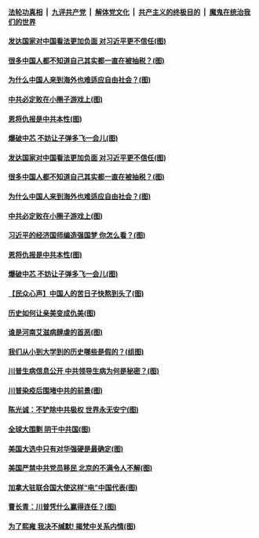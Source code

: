 ####  [法轮功真相](../../../../basic/blob/master/README.md?t=10101902) &nbsp;|&nbsp; [九评共产党](../../../../9ping.md/blob/master/README.md?t=10101902) &nbsp;|&nbsp; [解体党文化](../../../../jtdwh.md/blob/master/README.md?t=10101902)  &nbsp;|&nbsp; [共产主义的终极目的](../../../../gczydzjmd.md/blob/master/README.md?t=10101902) &nbsp;|&nbsp; [魔鬼在统治我们的世界](../../../../mgztzwmdsj.md/blob/master/README.md?t=10101902) 

#### [发达国家对中国看法更加负面 对习近平更不信任(图)](../pages/p4/948723.md?t=10101902) 

#### [很多中国人都不知道自己其实都一直在被抽税？(图)](../pages/p4/948710.md?t=10101902) 

#### [为什么中国人来到海外也难适应自由社会？(图)](../pages/p4/948716.md?t=10101902) 

#### [中共必定败在小圈子游戏上(图)](../pages/p4/948721.md?t=10101902) 

#### [恩将仇报是中共本性(图)](../pages/p4/948707.md?t=10101902) 

#### [爆破中芯 不妨让子弹多飞一会儿(图)](../pages/p4/948609.md?t=10101902) 

#### [发达国家对中国看法更加负面 对习近平更不信任(图)](../pages/p4/948723.md?t=10101902) 

#### [很多中国人都不知道自己其实都一直在被抽税？(图)](../pages/p4/948710.md?t=10101902) 

#### [为什么中国人来到海外也难适应自由社会？(图)](../pages/p4/948716.md?t=10101902) 

#### [中共必定败在小圈子游戏上(图)](../pages/p4/948721.md?t=10101902) 

#### [习近平的经济国师编造强国梦 你怎么看？(图)](../pages/p4/948715.md?t=10101902) 

#### [恩将仇报是中共本性(图)](../pages/p4/948707.md?t=10101902) 

#### [爆破中芯 不妨让子弹多飞一会儿(图)](../pages/p4/948609.md?t=10101902) 

#### [【民众心声】中国人的苦日子快熬到头了(图)](../pages/p4/948126.md?t=10101902) 

#### [历史如何让亲美变成仇美(图)](../pages/p4/948604.md?t=10101902) 

#### [谁是河南艾滋病肆虐的首恶(图)](../pages/p4/948593.md?t=10101902) 

#### [我们从小到大学到的历史哪些是假的？(组图)](../pages/p4/948616.md?t=10101902) 

#### [川普生病信息公开 中共领导生病为何是秘密？(图)](../pages/p4/948596.md?t=10101902) 

#### [川普染疫后围堵中共的前景(图)](../pages/p4/948590.md?t=10101902) 

#### [陈光诚：不铲除中共极权 世界永无安宁(图)](../pages/p4/948529.md?t=10101902) 

#### [全球大围剿 阴干中共国(图)](../pages/p4/948531.md?t=10101902) 

#### [美国大选中只有对华强硬是最确定(图)](../pages/p4/948528.md?t=10101902) 

#### [美国严禁中共党员移民 北京的不满令人不解(图)](../pages/p4/948527.md?t=10101902) 

#### [加拿大驻联合国大使这样“电”中国代表(图)](../pages/p4/948518.md?t=10101902) 

#### [曹长青：川普凭什么赢得连任？(图)](../pages/p4/948521.md?t=10101902) 

#### [为了熙雍 我决不缄默! 揭梵中关系内情(图)](../pages/p4/948416.md?t=10101902) 

